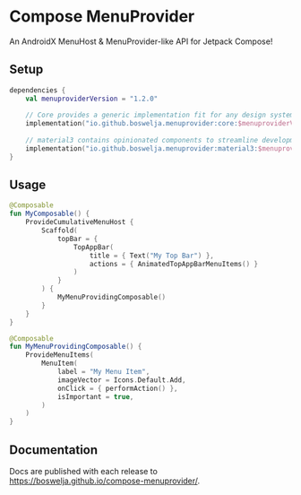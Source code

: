 # Compose MenuProvider

An AndroidX MenuHost & MenuProvider-like API for Jetpack Compose!

## Setup

```kt
dependencies {
    val menuproviderVersion = "1.2.0"
    
    // Core provides a generic implementation fit for any design system
    implementation("io.github.boswelja.menuprovider:core:$menuproviderVersion")
    
    // material3 contains opinionated components to streamline development
    implementation("io.github.boswelja.menuprovider:material3:$menuproviderVersion")
}
```

## Usage

```kotlin
@Composable
fun MyComposable() {
    ProvideCumulativeMenuHost {
        Scaffold(
            topBar = {
                TopAppBar(
                    title = { Text("My Top Bar") },
                    actions = { AnimatedTopAppBarMenuItems() }
                )
            }
        ) {
            MyMenuProvidingComposable()
        }
    }
}

@Composable
fun MyMenuProvidingComposable() {
    ProvideMenuItems(
        MenuItem(
            label = "My Menu Item",
            imageVector = Icons.Default.Add,
            onClick = { performAction() },
            isImportant = true,
        )
    )
}
```

## Documentation

Docs are published with each release to https://boswelja.github.io/compose-menuprovider/.
